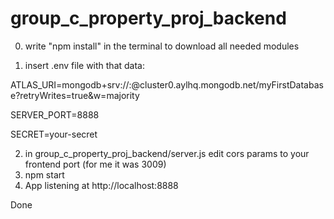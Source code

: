 # group_c_property_proj_backend

0. write "npm install" in the terminal to download all needed modules

1. insert .env file with that data:

ATLAS_URI=mongodb+srv://<your-user>:<your-password>@cluster0.aylhq.mongodb.net/myFirstDatabase?retryWrites=true&w=majority
  
SERVER_PORT=8888
  
SECRET=your-secret

2. in group_c_property_proj_backend/server.js edit cors params to your frontend port (for me it was 3009)
3. npm start
4. App listening at http://localhost:8888

Done
